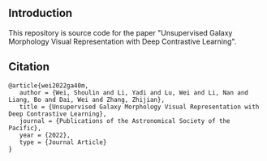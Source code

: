 ## Introduction

This repository is source code for the paper "Unsupervised Galaxy Morphology Visual Representation with Deep Contrastive Learning".

## Citation
```
@article{wei2022ga40m,
   author = {Wei, Shoulin and Li, Yadi and Lu, Wei and Li, Nan and Liang, Bo and Dai, Wei and Zhang, Zhijian},
   title = {Unsupervised Galaxy Morphology Visual Representation with Deep Contrastive Learning},
   journal = {Publications of the Astronomical Society of the Pacific},
   year = {2022},
   type = {Journal Article}
}
```